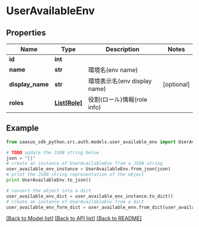 # UserAvailableEnv


## Properties
Name | Type | Description | Notes
------------ | ------------- | ------------- | -------------
**id** | **int** |  | 
**name** | **str** | 環境名(env name) | 
**display_name** | **str** | 環境表示名(env display name) | [optional] 
**roles** | [**List[Role]**](Role.md) | 役割(ロール)情報(role info) | 

## Example

```python
from saasus_sdk_python.src.auth.models.user_available_env import UserAvailableEnv

# TODO update the JSON string below
json = "{}"
# create an instance of UserAvailableEnv from a JSON string
user_available_env_instance = UserAvailableEnv.from_json(json)
# print the JSON string representation of the object
print UserAvailableEnv.to_json()

# convert the object into a dict
user_available_env_dict = user_available_env_instance.to_dict()
# create an instance of UserAvailableEnv from a dict
user_available_env_form_dict = user_available_env.from_dict(user_available_env_dict)
```
[[Back to Model list]](../README.md#documentation-for-models) [[Back to API list]](../README.md#documentation-for-api-endpoints) [[Back to README]](../README.md)



